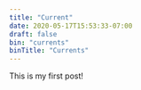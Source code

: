 ```yaml
---
title: "Current"
date: 2020-05-17T15:53:33-07:00
draft: false
bin: "currents"
binTitle: "Currents"
---
```


This is my first post!
